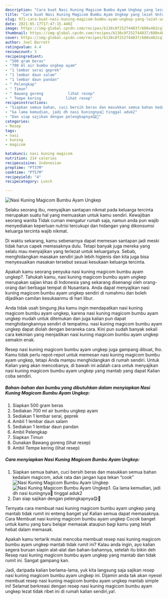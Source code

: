 ```yaml
---
description: "Cara buat Nasi Kuning Magicom Bumbu Ayam Ungkep yang lezat Untuk Jualan"
title: "Cara buat Nasi Kuning Magicom Bumbu Ayam Ungkep yang lezat Untuk Jualan"
slug: 971-cara-buat-nasi-kuning-magicom-bumbu-ayam-ungkep-yang-lezat-untuk-jualan
date: 2021-05-17T17:47:15.440Z
image: https://img-global.cpcdn.com/recipes/b138c8f252744837/680x482cq70/nasi-kuning-magicom-bumbu-ayam-ungkep-foto-resep-utama.jpg
thumbnail: https://img-global.cpcdn.com/recipes/b138c8f252744837/680x482cq70/nasi-kuning-magicom-bumbu-ayam-ungkep-foto-resep-utama.jpg
cover: https://img-global.cpcdn.com/recipes/b138c8f252744837/680x482cq70/nasi-kuning-magicom-bumbu-ayam-ungkep-foto-resep-utama.jpg
author: Joel Barrett
ratingvalue: 4.4
reviewcount: 3
recipeingredient:
- "500 gram beras"
- "700 ml air bumbu ungkep ayam"
- "1 lembar serai geprek"
- "1 lembar daun salam"
- "1 lembar daun pandan"
- " Pelengkap"
- " Timun"
- " Bawang goreng           lihat resep"
- " Tempe kering           lihat resep"
recipeinstructions:
- "Siapkan semua bahan, cuci bersih beras dan masukkan semua bahan kedalam magicom, aduk rata dan jangan lupa tekan “cook”"
- "Ga lama kemudian, jadi dh nasi kuningnya🥰 tinggal aduk2"
- "Dan siap sajikan dengan pelengkapnya😋🙏"
categories:
- Resep
tags:
- nasi
- kuning
- magicom

katakunci: nasi kuning magicom 
nutrition: 214 calories
recipecuisine: Indonesian
preptime: "PT37M"
cooktime: "PT57M"
recipeyield: "4"
recipecategory: Lunch

---
```



![Nasi Kuning Magicom Bumbu Ayam Ungkep](https://img-global.cpcdn.com/recipes/b138c8f252744837/680x482cq70/nasi-kuning-magicom-bumbu-ayam-ungkep-foto-resep-utama.jpg)

Selaku seorang ibu, menyajikan santapan nikmat pada keluarga tercinta merupakan suatu hal yang memuaskan untuk kamu sendiri. Kewajiban seorang  wanita Tidak cuman mengatur rumah saja, namun anda pun wajib menyediakan keperluan nutrisi tercukupi dan hidangan yang dikonsumsi keluarga tercinta wajib nikmat.

Di waktu  sekarang, kamu sebenarnya dapat memesan santapan jadi meski tidak harus capek memasaknya dulu. Tetapi banyak juga mereka yang selalu mau menyajikan yang terlezat untuk keluarganya. Sebab, menghidangkan masakan sendiri jauh lebih higienis dan kita juga bisa menyesuaikan masakan tersebut sesuai kesukaan keluarga tercinta. 



Apakah kamu seorang penyuka nasi kuning magicom bumbu ayam ungkep?. Tahukah kamu, nasi kuning magicom bumbu ayam ungkep merupakan sajian khas di Indonesia yang sekarang disenangi oleh orang-orang dari berbagai tempat di Nusantara. Anda dapat menyajikan nasi kuning magicom bumbu ayam ungkep sendiri di rumahmu dan boleh dijadikan camilan kesukaanmu di hari libur.

Anda tidak usah bingung jika kamu ingin mendapatkan nasi kuning magicom bumbu ayam ungkep, karena nasi kuning magicom bumbu ayam ungkep mudah untuk ditemukan dan juga kalian pun dapat menghidangkannya sendiri di tempatmu. nasi kuning magicom bumbu ayam ungkep dapat diolah dengan beraneka cara. Kini pun sudah banyak sekali cara kekinian yang menjadikan nasi kuning magicom bumbu ayam ungkep semakin enak.

Resep nasi kuning magicom bumbu ayam ungkep juga gampang dibuat, lho. Kamu tidak perlu repot-repot untuk memesan nasi kuning magicom bumbu ayam ungkep, tetapi Anda mampu menghidangkan di rumah sendiri. Untuk Kalian yang akan mencobanya, di bawah ini adalah cara untuk menyajikan nasi kuning magicom bumbu ayam ungkep yang mantab yang dapat Kalian coba sendiri.

<!--inarticleads1-->

##### Bahan-bahan dan bumbu yang dibutuhkan dalam menyiapkan Nasi Kuning Magicom Bumbu Ayam Ungkep:

1. Siapkan 500 gram beras
1. Sediakan 700 ml air bumbu ungkep ayam
1. Sediakan 1 lembar serai, geprek
1. Ambil 1 lembar daun salam
1. Sediakan 1 lembar daun pandan
1. Ambil  Pelengkap
1. Siapkan  Timun
1. Gunakan  Bawang goreng           (lihat resep)
1. Ambil  Tempe kering           (lihat resep)




<!--inarticleads2-->

##### Cara menyiapkan Nasi Kuning Magicom Bumbu Ayam Ungkep:

1. Siapkan semua bahan, cuci bersih beras dan masukkan semua bahan kedalam magicom, aduk rata dan jangan lupa tekan “cook”
<img src="https://img-global.cpcdn.com/steps/c9a2233694378099/160x128cq70/nasi-kuning-magicom-bumbu-ayam-ungkep-langkah-memasak-1-foto.jpg" alt="Nasi Kuning Magicom Bumbu Ayam Ungkep"><img src="https://img-global.cpcdn.com/steps/7b882e4fc65131a6/160x128cq70/nasi-kuning-magicom-bumbu-ayam-ungkep-langkah-memasak-1-foto.jpg" alt="Nasi Kuning Magicom Bumbu Ayam Ungkep">1. Ga lama kemudian, jadi dh nasi kuningnya🥰 tinggal aduk2
1. Dan siap sajikan dengan pelengkapnya😋🙏




Ternyata cara membuat nasi kuning magicom bumbu ayam ungkep yang mantab tidak rumit ini enteng banget ya! Kalian semua dapat memasaknya. Cara Membuat nasi kuning magicom bumbu ayam ungkep Cocok banget untuk kamu yang baru belajar memasak ataupun bagi kamu yang telah hebat dalam memasak.

Apakah kamu tertarik mulai mencoba membuat resep nasi kuning magicom bumbu ayam ungkep mantab tidak rumit ini? Kalau anda ingin, ayo kalian segera buruan siapin alat-alat dan bahan-bahannya, setelah itu bikin deh Resep nasi kuning magicom bumbu ayam ungkep yang mantab dan tidak rumit ini. Sangat gampang kan. 

Jadi, daripada kalian berlama-lama, yuk kita langsung saja sajikan resep nasi kuning magicom bumbu ayam ungkep ini. Dijamin anda tak akan nyesel membuat resep nasi kuning magicom bumbu ayam ungkep mantab simple ini! Selamat berkreasi dengan resep nasi kuning magicom bumbu ayam ungkep lezat tidak ribet ini di rumah kalian sendiri,ya!.


